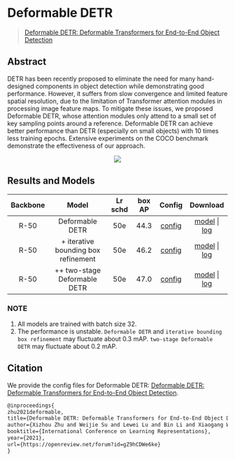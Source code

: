 # Deformable DETR

> [Deformable DETR: Deformable Transformers for End-to-End Object Detection](https://arxiv.org/abs/2010.04159)

<!-- [ALGORITHM] -->

## Abstract

DETR has been recently proposed to eliminate the need for many hand-designed components in object detection while
demonstrating good performance. However, it suffers from slow convergence and limited feature spatial resolution, due to
the limitation of Transformer attention modules in processing image feature maps. To mitigate these issues, we proposed
Deformable DETR, whose attention modules only attend to a small set of key sampling points around a reference.
Deformable DETR can achieve better performance than DETR (especially on small objects) with 10 times less training
epochs. Extensive experiments on the COCO benchmark demonstrate the effectiveness of our approach.

<div align=center>
<img src="https://user-images.githubusercontent.com/40661020/143877617-ad9b24fd-77ce-46aa-9689-1a44b5594132.png"/>
</div>

## Results and Models

| Backbone |                Model                | Lr schd | box AP |                              Config                               |                                                                                                                                                                                                       Download                                                                                                                                                                                                       |
|:--------:|:-----------------------------------:|:-------:|:------:|:-----------------------------------------------------------------:|:--------------------------------------------------------------------------------------------------------------------------------------------------------------------------------------------------------------------------------------------------------------------------------------------------------------------------------------------------------------------------------------------------------------------:|
|   R-50   |           Deformable DETR           |   50e   |  44.3  |         [config](./deformable-detr_r50_16xb2-50e_coco.py)         |                                 [model](https://download.openmmlab.com/mmdetection/v3.0/deformable_detr/deformable-detr_r50_16xb2-50e_coco/deformable-detr_r50_16xb2-50e_coco_20221029_210934-6bc7d21b.pth) \| [log](https://download.openmmlab.com/mmdetection/v3.0/deformable_detr/deformable-detr_r50_16xb2-50e_coco/deformable-detr_r50_16xb2-50e_coco_20221029_210934.log.json)                                 |
|   R-50   | + iterative bounding box refinement |   50e   |  46.2  |     [config](./deformable-detr-refine_r50_16xb2-50e_coco.py)      |                   [model](https://download.openmmlab.com/mmdetection/v3.0/deformable_detr/deformable-detr-refine_r50_16xb2-50e_coco/deformable-detr-refine_r50_16xb2-50e_coco_20221022_225303-844e0f93.pth) \| [log](https://download.openmmlab.com/mmdetection/v3.0/deformable_detr/deformable-detr-refine_r50_16xb2-50e_coco/deformable-detr-refine_r50_16xb2-50e_coco_20221022_225303.log.json)                   |
|   R-50   |    ++ two-stage Deformable DETR     |   50e   |  47.0  | [config](./deformable-detr-refine-twostage_r50_16xb2-50e_coco.py) | [model](https://download.openmmlab.com/mmdetection/v3.0/deformable_detr/deformable-detr-refine-twostage_r50_16xb2-50e_coco/deformable-detr-refine-twostage_r50_16xb2-50e_coco_20221021_184714-acc8a5ff.pth) \| [log](https://download.openmmlab.com/mmdetection/v3.0/deformable_detr/deformable-detr-refine-twostage_r50_16xb2-50e_coco/deformable-detr-refine-twostage_r50_16xb2-50e_coco_20221021_184714.log.json) |

### NOTE

1. All models are trained with batch size 32.
2. The performance is unstable. `Deformable DETR` and `iterative bounding box refinement` may fluctuate about 0.3
   mAP. `two-stage Deformable DETR` may fluctuate about 0.2 mAP.

## Citation

We provide the config files for Deformable
DETR: [Deformable DETR: Deformable Transformers for End-to-End Object Detection](https://arxiv.org/abs/2010.04159).

```latex
@inproceedings{
zhu2021deformable,
title={Deformable DETR: Deformable Transformers for End-to-End Object Detection},
author={Xizhou Zhu and Weijie Su and Lewei Lu and Bin Li and Xiaogang Wang and Jifeng Dai},
booktitle={International Conference on Learning Representations},
year={2021},
url={https://openreview.net/forum?id=gZ9hCDWe6ke}
}
```
